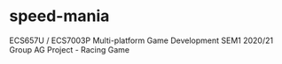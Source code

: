 # speed-mania
ECS657U / ECS7003P Multi-platform Game Development SEM1 2020/21 Group AG Project - Racing Game
